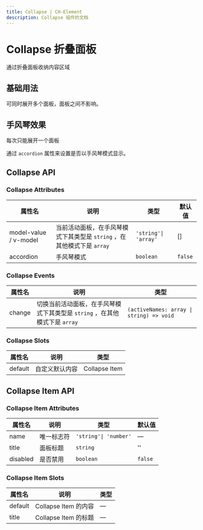 ```yaml
---
title: Collapse | CH-Element
description: Collapse 组件的文档
---
```


# Collapse 折叠面板

通过折叠面板收纳内容区域

## 基础用法

可同时展开多个面板，面板之间不影响。

<preview path="../demos/Collapse/Basic.vue" title="基础用法" description="Collapse 组件的基础用法"></preview>

## 手风琴效果

每次只能展开一个面板

通过 `accordion` 属性来设置是否以手风琴模式显示。

<preview path="../demos/Collapse/Accordion.vue" title="主题" description="Collapse 组件的主题"></preview>

## Collapse API

### Collapse Attributes

| 属性名                | 说明                                                                   | 类型                 | 默认值  |
| --------------------- | ---------------------------------------------------------------------- | -------------------- | ------- |
| model-value / v-model | 当前活动面板，在手风琴模式下其类型是 `string` ，在其他模式下是 `array` | `'string'\| 'array'` | []      |
| accordion             | 手风琴模式                                                             | `boolean`            | `false` |

### Collapse Events

| 属性名 | 说明                                                                       | 类型                                     |
| ------ | -------------------------------------------------------------------------- | ---------------------------------------- |
| change | 切换当前活动面板，在手风琴模式下其类型是 `string` ，在其他模式下是 `array` | `(activeNames: array \| string) => void` |

### Collapse Slots

| 属性名  | 说明           | 类型          |
| ------- | -------------- | ------------- |
| default | 自定义默认内容 | Collapse Item |

## Collapse Item API

### Collapse Item Attributes

| 属性名   | 说明       | 类型                  | 默认值  |
| -------- | ---------- | --------------------- | ------- |
| name     | 唯一标志符 | `'string'\| 'number'` | —       |
| title    | 面板标题   | `string`              | ''      |
| disabled | 是否禁用   | `boolean`             | `false` |

### Collapse Item Slots

| 属性名  | 说明                 | 类型 |
| ------- | -------------------- | ---- |
| default | Collapse Item 的内容 | —    |
| title   | Collapse Item 的标题 | —    |
